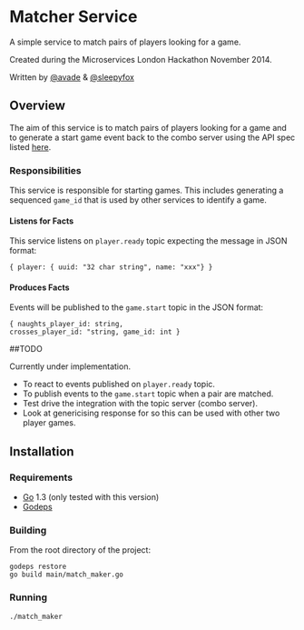 # Matcher Service
A simple service to match pairs of players looking for a game.

Created during the Microservices London Hackathon November 2014.

Written by [@avade](https://twitter.com/AlexEvade) & [@sleepyfox](https://twitter.com/sleepyfox)
## Overview

The aim of this service is to match pairs of players looking for a game and to generate a start game event back to the combo server using the API spec listed [here](http://docs.combo.apiary.io/).

### Responsibilities

This service is responsible for starting games. This includes generating a sequenced `game_id` that is used by other services to identify a game.

#### Listens for Facts
This service listens on `player.ready` topic expecting the message in JSON format:

	{ player: { uuid: "32 char string", name: "xxx"} }

#### Produces Facts
Events will be published to the `game.start` topic in the JSON format:

	{ naughts_player_id: string,
	crosses_player_id: "string, game_id: int }

##TODO

Currently under implementation.

* To react to events published on `player.ready` topic.
* To publish events to the `game.start` topic when a pair are matched.
* Test drive the integration with the topic server (combo server).
* Look at genericising response for so this can be used with other two player games.

## Installation

### Requirements
* [Go](https://golang.org/doc/install) 1.3 (only tested with this version)
* [Godeps](https://github.com/tools/godep)

### Building

From the root directory of the project:

	godeps restore
	go build main/match_maker.go
	
### Running

	./match_maker



